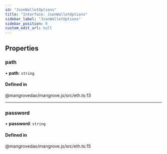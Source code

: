 ```yaml
---
id: "JsonWalletOptions"
title: "Interface: JsonWalletOptions"
sidebar_label: "JsonWalletOptions"
sidebar_position: 0
custom_edit_url: null
---
```


## Properties

### <a id="path" name="path"></a> path

• **path**: `string`

#### Defined in

@mangrovedao/mangrove.js/src/eth.ts:13

___

### <a id="password" name="password"></a> password

• **password**: `string`

#### Defined in

@mangrovedao/mangrove.js/src/eth.ts:15

